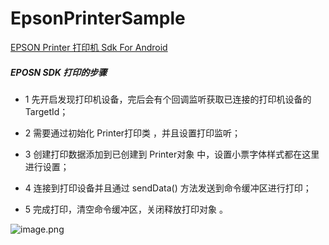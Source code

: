 # EpsonPrinterSample


[EPSON Printer 打印机 Sdk For Android](http://www.jianshu.com/p/178dcb046e56)

##### EPOSN SDK 打印的步骤

- 1 先开启发现打印机设备，完后会有个回调监听获取已连接的打印机设备的 TargetId；

 - 2 需要通过初始化 Printer打印类 ，并且设置打印监听；

- 3 创建打印数据添加到已创建到 Printer对象 中，设置小票字体样式都在这里进行设置；

- 4 连接到打印设备并且通过 sendData()  方法发送到命令缓冲区进行打印；

- 5 完成打印，清空命令缓冲区，关闭释放打印对象 。

![image.png](http://upload-images.jianshu.io/upload_images/956862-ebab845196241808.png?imageMogr2/auto-orient/strip%7CimageView2/2/w/1240)
